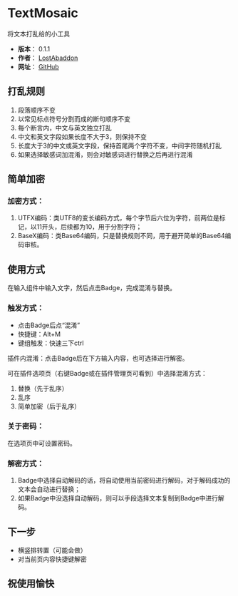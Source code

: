 # TextMosaic

将文本打乱给的小工具

- **版本**： 0.1.1
- **作者**： [LostAbaddon](mailto:lostabaddon@gmail.com)
- **网址**： [GitHub](https://github.com/LostAbaddon/TextMosaic)

## 打乱规则

1.	段落顺序不变
2.	以常见标点符号分割而成的断句顺序不变
3.	每个断言内，中文与英文独立打乱
4.	中文和英文字段如果长度不大于3，则保持不变
5.	长度大于3的中文或英文字段，保持首尾两个字符不变，中间字符随机打乱
6.	如果选择敏感词加混淆，则会对敏感词进行替换之后再进行混淆

## 简单加密

### 加密方式：

1.	UTFX编码：类UTF8的变长编码方式，每个字节后六位为字符，前两位是标记，以11开头，后续都为10，用于分割字符；
2.	BaseX编码：类Base64编码，只是替换规则不同，用于避开简单的Base64编码审核。

## 使用方式

在输入组件中输入文字，然后点击Badge，完成混淆与替换。

### 触发方式：

-	点击Badge后点“混淆”
-	快捷键：Alt+M
-	键组触发：快速三下ctrl

插件内混淆：点击Badge后在下方输入内容，也可选择进行解密。

可在插件选项页（右键Badge或在插件管理页可看到）中选择混淆方式：

1.	替换（先于乱序）
2.	乱序
3.	简单加密（后于乱序）

### 关于密码：

在选项页中可设置密码。

### 解密方式：

1.	Badge中选择自动解码的话，将自动使用当前密码进行解码，对于解码成功的文本会自动进行替换；
2.	如果Badge中没选择自动解码，则可以手段选择文本复制到Badge中进行解码。

## 下一步

-	横竖排转置（可能会做）
-	对当前页内容快捷键解密

## 祝使用愉快